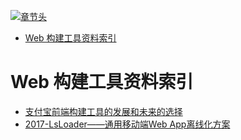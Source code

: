 [![章节头](https://parg.co/UGo)](https://parg.co/b4z) 
 - [Web 构建工具资料索引](#web-%E6%9E%84%E5%BB%BA%E5%B7%A5%E5%85%B7%E8%B5%84%E6%96%99%E7%B4%A2%E5%BC%95) 

# Web 构建工具资料索引

- [支付宝前端构建工具的发展和未来的选择](https://github.com/pigcan/blog/issues/4) 
- [2017-LsLoader——通用移动端Web App离线化方案](https://tech.meituan.com/LsLoader.html)